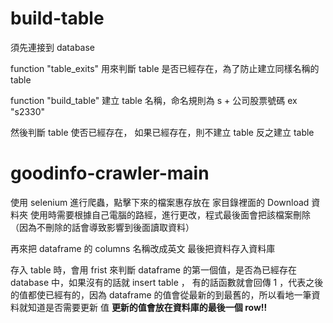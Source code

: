 # build-table

須先連接到 database 

function "table_exits"
用來判斷 table 是否已經存在，為了防止建立同樣名稱的 table

function "build_table"
建立 table 名稱，命名規則為 s + 公司股票號碼 ex "s2330"

然後判斷 table 使否已經存在， 如果已經存在，則不建立 table 
反之建立 table 

# goodinfo-crawler-main
使用 selenium 進行爬蟲，點擊下來的檔案惠存放在 家目錄裡面的 Download 資料夾
使用時需要根據自己電腦的路經，進行更改，程式最後面會把該檔案刪除（因為不刪除的話會導致影響到後面讀取資料）

再來把 dataframe 的 columns 名稱改成英文
最後把資料存入資料庫

存入 table 時，會用 frist 來判斷 dataframe 的第一個值，是否為已經存在 database 中，如果沒有的話就 insert table ，
有的話函數就會回傳 1 ，代表之後的值都使已經有的，因為 dataframe 的值會從最新的到最舊的，所以看地一筆資料就知道是否需要更新
值
**更新的值會放在資料庫的最後一個 row!!**